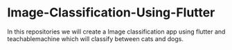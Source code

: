 # Image-Classification-Using-Flutter
In this repositories we will create a Image classification app using flutter and teachablemachine which will classify between cats and dogs.

